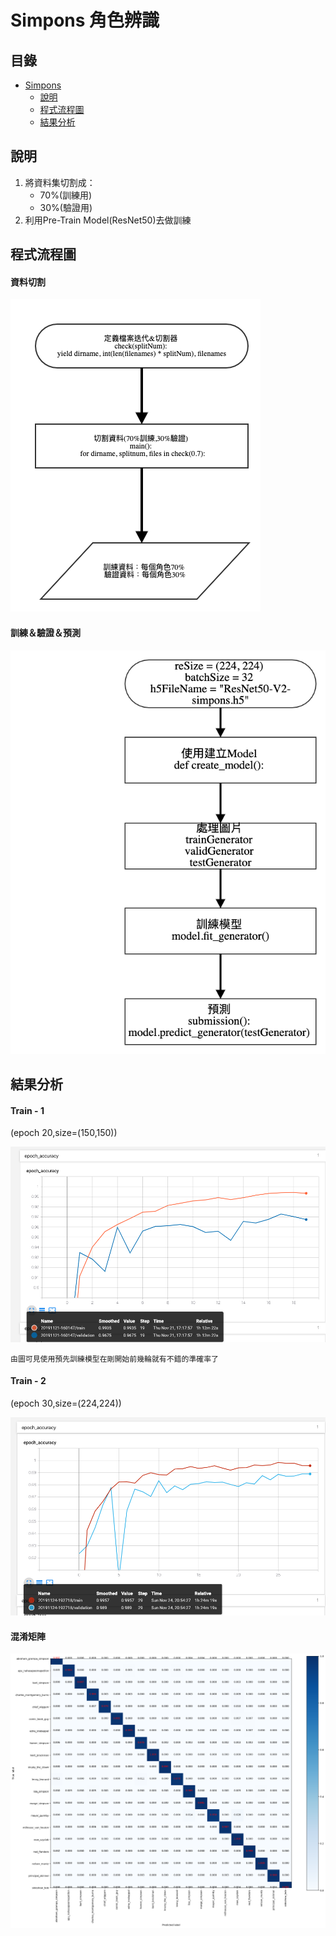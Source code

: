 Simpons 角色辨識
===

## 目錄

* [Simpons](#Simpons)
  * [說明](#說明)
  * [程式流程圖](#程式流程圖)
  * [結果分析](#結果分析)


## 說明
1. 將資料集切割成：
    * 70%(訓練用)
    * 30%(驗證用)
4. 利用Pre-Train Model(ResNet50)去做訓練


程式流程圖
---
#### 資料切割

![image](https://github.com/t108368530/ML-Class_Simpons/blob/master/png/split_train%26valid.png)

#### 訓練＆驗證＆預測

![image](https://github.com/t108368530/ML-Class_Simpons/blob/master/png/train.png)


結果分析
---
#### Train - 1
(epoch 20,size=(150,150))

![image](https://github.com/t108368530/ML-Class_Simpons/blob/master/png/tensorboard1.png)

`由圖可見使用預先訓練模型在剛開始前幾輪就有不錯的準確率了`

#### Train - 2
(epoch 30,size=(224,224))

![image](https://github.com/t108368530/ML-Class_Simpons/blob/master/png/tensorboard2.png)

#### 混淆矩陣

![image](https://github.com/t108368530/ML-Class_Simpons/blob/master/png/CM.png)




